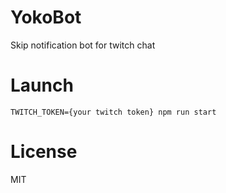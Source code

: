 # YokoBot

Skip notification bot for twitch chat

# Launch

`TWITCH_TOKEN={your twitch token} npm run start`

# License

MIT
